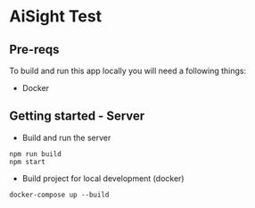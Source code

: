 # AiSight Test

## Pre-reqs

To build and run this app locally you will need a following things:

- Docker

## Getting started - Server

- Build and run the server

```
npm run build
npm start
```

- Build project for local development (docker)

```
docker-compose up --build
```
